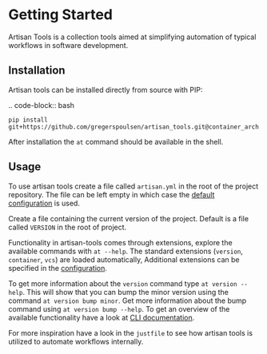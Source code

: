 # Getting Started

Artisan Tools is a collection tools aimed at simplifying automation of
typical workflows in software development.

## Installation

Artisan tools can be installed directly from source with PIP:

.. code-block:: bash

    pip install git+https://github.com/gregerspoulsen/artisan_tools.git@container_arch

After installation the `at` command should be available in the shell.

## Usage

To use artisan tools create a file called `artisan.yml` in the root of the
project repository. The file can be left empty in which case the [default
configuration](config) is used.

Create a file containing the current version of the project. Default is a file
called `VERSION` in the root of project.

Functionality in artisan-tools comes through extensions, explore the available
commands with `at --help`. The standard extensions
(`version`, `container`, `vcs`) are loaded automatically, Additional extensions
can be specified in the [configuration](config).

To get more information about the `version` command type `at version --help`.
This will show that you can bump the minor version using the command
`at version bump minor`. Get more information about the bump command using
`at version bump --help`. To get an overview of the available functionality
have a look at [CLI documentation](cli).

For more inspiration have a look in the `justfile` to see how artisan tools
is utilized to automate workflows internally.

